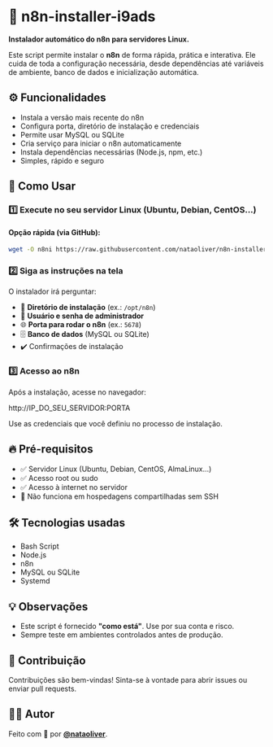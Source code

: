 # 🚀 n8n-installer-i9ads

**Instalador automático do n8n para servidores Linux.**

Este script permite instalar o **n8n** de forma rápida, prática e interativa. Ele cuida de toda a configuração necessária, desde dependências até variáveis de ambiente, banco de dados e inicialização automática.

## ⚙️ Funcionalidades

* Instala a versão mais recente do n8n
* Configura porta, diretório de instalação e credenciais
* Permite usar MySQL ou SQLite
* Cria serviço para iniciar o n8n automaticamente
* Instala dependências necessárias (Node.js, npm, etc.)
* Simples, rápido e seguro

## 🚀 Como Usar

### 1️⃣ Execute no seu servidor Linux (Ubuntu, Debian, CentOS...)

#### Opção rápida (via GitHub):

```bash
wget -O n8ni https://raw.githubusercontent.com/nataoliver/n8n-installer-i9ads/main/n8n-installer.sh && sudo bash n8ni
```

### 2️⃣ Siga as instruções na tela

O instalador irá perguntar:

* 📂 **Diretório de instalação** (ex.: `/opt/n8n`)
* 🔐 **Usuário e senha de administrador**
* 🌐 **Porta para rodar o n8n** (ex.: `5678`)
* 🗄️ **Banco de dados** (MySQL ou SQLite)
* ✔️ Confirmações de instalação

### 3️⃣ Acesso ao n8n

Após a instalação, acesse no navegador:

http://IP_DO_SEU_SERVIDOR:PORTA

Use as credenciais que você definiu no processo de instalação.

## 🔥 Pré-requisitos

* ✅ Servidor Linux (Ubuntu, Debian, CentOS, AlmaLinux...)
* ✅ Acesso root ou sudo
* ✅ Acesso à internet no servidor
* 🚫 Não funciona em hospedagens compartilhadas sem SSH

## 🛠️ Tecnologias usadas

* Bash Script
* Node.js
* n8n
* MySQL ou SQLite
* Systemd

## 💡 Observações

* Este script é fornecido **"como está"**. Use por sua conta e risco.
* Sempre teste em ambientes controlados antes de produção.

## 🤝 Contribuição

Contribuições são bem-vindas! Sinta-se à vontade para abrir issues ou enviar pull requests.

## 🧑‍💻 Autor

Feito com 💙 por **[@nataoliver](https://github.com/nataoliver)**.
